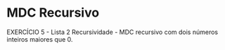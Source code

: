 # MDC Recursivo
EXERCÍCIO 5 - Lista 2 Recursividade - MDC recursivo com dois números inteiros maiores que 0.
